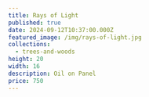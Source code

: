 ```yaml
---
title: Rays of Light
published: true
date: 2024-09-12T10:37:00.000Z
featured_image: /img/rays-of-light.jpg
collections:
  - trees-and-woods
height: 20
width: 16
description: Oil on Panel
price: 750
---
```

